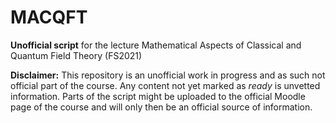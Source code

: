 # MACQFT

**Unofficial script** for the lecture Mathematical Aspects of Classical and Quantum Field Theory (FS2021) 

**Disclaimer:** This repository is an unofficial work in progress and as such not official part of the course. Any content not yet marked as _ready_ is unvetted information. Parts of the script might be uploaded to the official Moodle page of the course and will only then be an official source of information.

